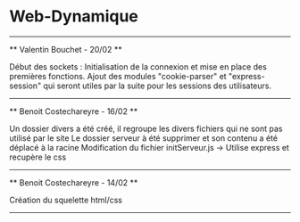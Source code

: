 # Web-Dynamique

-------------------------

** Valentin Bouchet - 20/02 **

Début des sockets : Initialisation de la connexion et mise en place des premières fonctions.
Ajout des modules "cookie-parser" et "express-session" qui seront utiles par la suite pour les sessions des utilisateurs.

-------------------------

** Benoit Costechareyre - 16/02 **

Un dossier divers a été créé, il regroupe les divers fichiers qui ne sont pas utilisé par le site
Le dossier serveur à été supprimer et son contenu a été déplacé à la racine
Modification du fichier initServeur.js -> Utilise express et recupère le css

-------------------------

** Benoit Costechareyre - 14/02 **

Création du squelette html/css

-------------------------
